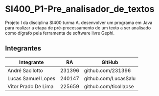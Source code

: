 # SI400_P1-Pre_analisador_de_textos
Projeto I da disciplina SI400 turma A. desenvolver um programa em Java para realizar a etapa de pré-processamento de um texto a ser analisado como dígrafo pela ferramenta de software livre Gephi.

## Integrantes
| Integrante | RA | GitHub | 
| ------------------- | ------------------- | ------------------- |
|André Sacilotto | 231396 | github.com/231396 | 
|Lucas Samuel Lopes | 240147 | github.com/LucasSalu | 
|Vitor Prado De Lima | 225659 | github.com/ticollapse | 
